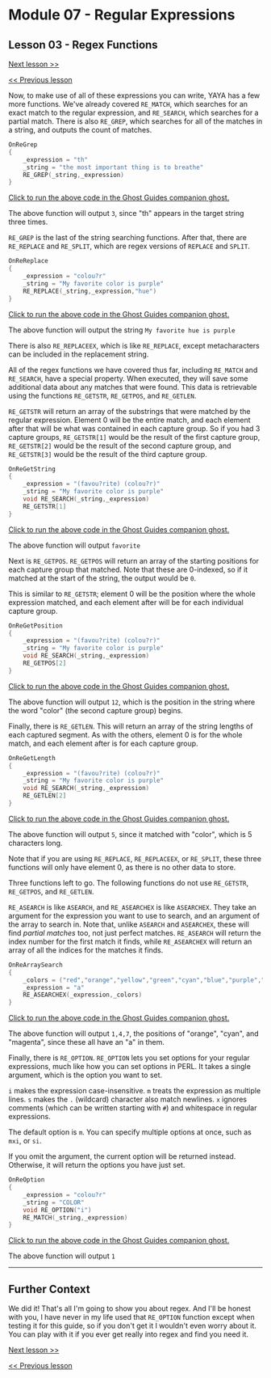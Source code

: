 # Module 07 - Regular Expressions

## Lesson 03 - Regex Functions

[Next lesson >>](../module_07_regular_expressions/04_more_on_the_subject.md)

[<< Previous lesson](../module_07_regular_expressions/02_metacharacters.md)

Now, to make use of all of these expressions you can write, YAYA has a few more functions. We've already covered `RE_MATCH`, which searches for an exact match to the regular expression, and `RE_SEARCH`, which searches for a partial match. There is also `RE_GREP`, which searches for all of the matches in a string, and outputs the count of matches.

```c
OnReGrep
{
	_expression = "th"
	_string = "the most important thing is to breathe"
	RE_GREP(_string,_expression)
}
```

[Click to run the above code in the Ghost Guides companion ghost.](https://zichqec.github.io/YAYA_Fundamentals/jump.html?url=x-ukagaka-link%3Atype%3Devent%26ghost%3DGhost%20Guides%26info%3DOnExample.M7.L3.ReGrep)

The above function will output `3`, since "th" appears in the target string three times.

`RE_GREP` is the last of the string searching functions. After that, there are `RE_REPLACE` and `RE_SPLIT`, which are regex versions of `REPLACE` and `SPLIT`.

```c
OnReReplace
{
	_expression = "colou?r"
	_string = "My favorite color is purple"
	RE_REPLACE(_string,_expression,"hue")
}
```

[Click to run the above code in the Ghost Guides companion ghost.](https://zichqec.github.io/YAYA_Fundamentals/jump.html?url=x-ukagaka-link%3Atype%3Devent%26ghost%3DGhost%20Guides%26info%3DOnExample.M7.L3.ReReplace)

The above function will output the string `My favorite hue is purple`

There is also `RE_REPLACEEX`, which is like `RE_REPLACE`, except metacharacters can be included in the replacement string.


All of the regex functions we have covered thus far, including `RE_MATCH` and `RE_SEARCH`, have a special property. When executed, they will save some additional data about any matches that were found. This data is retrievable using the functions `RE_GETSTR`, `RE_GETPOS`, and `RE_GETLEN`.

`RE_GETSTR` will return an array of the substrings that were matched by the regular expression. Element 0 will be the entire match, and each element after that will be what was contained in each capture group. So if you had 3 capture groups, `RE_GETSTR[1]` would be the result of the first capture group, `RE_GETSTR[2]` would be the result of the second capture group, and `RE_GETSTR[3]` would be the result of the third capture group.

```c
OnReGetString
{
	_expression = "(favou?rite) (colou?r)"
	_string = "My favorite color is purple"
	void RE_SEARCH(_string,_expression)
	RE_GETSTR[1]
}
```

[Click to run the above code in the Ghost Guides companion ghost.](https://zichqec.github.io/YAYA_Fundamentals/jump.html?url=x-ukagaka-link%3Atype%3Devent%26ghost%3DGhost%20Guides%26info%3DOnExample.M7.L3.ReGetString)

The above function will output `favorite`

Next is `RE_GETPOS`. `RE_GETPOS` will return an array of the starting positions for each capture group that matched. Note that these are 0-indexed, so if it matched at the start of the string, the output would be `0`.

This is similar to `RE_GETSTR`; element 0 will be the position where the whole expression matched, and each element after will be for each individual capture group.

```c
OnReGetPosition
{
	_expression = "(favou?rite) (colou?r)"
	_string = "My favorite color is purple"
	void RE_SEARCH(_string,_expression)
	RE_GETPOS[2]
}
```

[Click to run the above code in the Ghost Guides companion ghost.](https://zichqec.github.io/YAYA_Fundamentals/jump.html?url=x-ukagaka-link%3Atype%3Devent%26ghost%3DGhost%20Guides%26info%3DOnExample.M7.L3.ReGetPosition)

The above function will output `12`, which is the position in the string where the word "color" (the second capture group) begins.

Finally, there is `RE_GETLEN`. This will return an array of the string lengths of each captured segment. As with the others, element 0 is for the whole match, and each element after is for each capture group.

```c
OnReGetLength
{
	_expression = "(favou?rite) (colou?r)"
	_string = "My favorite color is purple"
	void RE_SEARCH(_string,_expression)
	RE_GETLEN[2]
}
```

[Click to run the above code in the Ghost Guides companion ghost.](https://zichqec.github.io/YAYA_Fundamentals/jump.html?url=x-ukagaka-link%3Atype%3Devent%26ghost%3DGhost%20Guides%26info%3DOnExample.M7.L3.ReGetLength)

The above function will output `5`, since it matched with "color", which is 5 characters long.

Note that if you are using `RE_REPLACE`, `RE_REPLACEEX`, or `RE_SPLIT`, these three functions will only have element 0, as there is no other data to store.


Three functions left to go. The following functions do not use `RE_GETSTR`, `RE_GETPOS`, and `RE_GETLEN`.

`RE_ASEARCH` is like `ASEARCH`, and `RE_ASEARCHEX` is like `ASEARCHEX`. They take an argument for the expression you want to use to search, and an argument of the array to search in. Note that, unlike `ASEARCH` and `ASEARCHEX`, these will find *partial matches* too, not just perfect matches. `RE_ASEARCH` will return the index number for the first match it finds, while `RE_ASEARCHEX` will return an array of all the indices for the matches it finds.

```c
OnReArraySearch
{
	_colors = ("red","orange","yellow","green","cyan","blue","purple","magenta")
	_expression = "a"
	RE_ASEARCHEX(_expression,_colors)
}
```

[Click to run the above code in the Ghost Guides companion ghost.](https://zichqec.github.io/YAYA_Fundamentals/jump.html?url=x-ukagaka-link%3Atype%3Devent%26ghost%3DGhost%20Guides%26info%3DOnExample.M7.L3.ReArraySearch)

The above function will output `1,4,7`, the positions of "orange", "cyan", and "magenta", since these all have an "a" in them.

Finally, there is `RE_OPTION`. `RE_OPTION` lets you set options for your regular expressions, much like how you can set options in PERL. It takes a single argument, which is the option you want to set.

`i` makes the expression case-insensitive. `m` treats the expression as multiple lines. `s` makes the `.` (wildcard) character also match newlines. `x` ignores comments (which can be written starting with `#`) and whitespace in regular expressions.

The default option is `m`. You can specify multiple options at once, such as `mxi`, or `si`.

If you omit the argument, the current option will be returned instead. Otherwise, it will return the options you have just set.

```c
OnReOption
{
	_expression = "colou?r"
	_string = "COLOR"
	void RE_OPTION("i")
	RE_MATCH(_string,_expression)
}
```

[Click to run the above code in the Ghost Guides companion ghost.](https://zichqec.github.io/YAYA_Fundamentals/jump.html?url=x-ukagaka-link%3Atype%3Devent%26ghost%3DGhost%20Guides%26info%3DOnExample.M7.L3.ReOption)

The above function will output `1`

---

## Further Context

We did it! That's all I'm going to show you about regex. And I'll be honest with you, I have never in my life used that `RE_OPTION` function except when testing it for this guide, so if you don't get it I wouldn't even worry about it. You can play with it if you ever get really into regex and find you need it.

[Next lesson >>](../module_07_regular_expressions/04_more_on_the_subject.md)

[<< Previous lesson](../module_07_regular_expressions/02_metacharacters.md)
